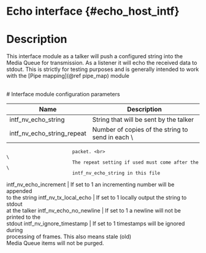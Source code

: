 Echo interface {#echo_host_intf}
==============

# Description

This interface module as a talker will push a configured string into the Media 
Queue for transmission. As a listener it will echo the received data to stdout. 
This is strictly for testing purposes and is generally intended to work with the 
[Pipe mapping](@ref pipe_map) module 

<br>
# Interface module configuration parameters

Name                      | Description
--------------------------|---------------------------
intf_nv_echo_string       | String that will be sent by the talker
intf_nv_echo_string_repeat| Number of copies of the string to send in each     \
                            packet. <br>                                       \
                            The repeat setting if used must come after the     \
                            intf_nv_echo_string in this file
intf_nv_echo_increment    | If set to 1 an incrementing number will be appended\
                            to the string
intf_nv_tx_local_echo     | If set to 1 locally output the string to stdout    \
                            at the talker
intf_nv_echo_no_newline   | If set to 1 a newline will not be printed to the   \
                            stdout
intf_nv_ignore_timestamp  | If set to 1 timestamps will be ignored during      \
                            processing of frames. This also means stale (old)  \
                            Media Queue items will not be purged.
